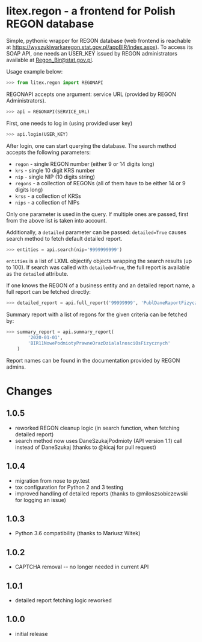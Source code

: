 litex.regon - a frontend for Polish REGON database
==================================================

Simple, pythonic wrapper for REGON database (web frontend is reachable at
https://wyszukiwarkaregon.stat.gov.pl/appBIR/index.aspx). To access its SOAP
API, one needs an USER_KEY issued by REGON administrators available at
Regon_Bir@stat.gov.pl.

Usage example below:

```python
>>> from litex.regon import REGONAPI
```

REGONAPI accepts one argument: service URL (provided by REGON Administrators).

```python
>>> api = REGONAPI(SERVICE_URL)
```

First, one needs to log in (using provided user key)

```python
>>> api.login(USER_KEY)
```

After login, one can start querying the database. The search method
accepts the following parameters:

 - `regon` - single REGON number (either 9 or 14 digits long)
 - `krs` - single 10 digit KRS number
 - `nip` - single NIP (10 digits string)
 - `regons` - a collection of REGONs (all of them have to be either 14 or 9 digits long)
 - `krss` - a collection of KRSs
 - `nips` - a collection of NIPs

Only one parameter is used in the query. If multiple ones are passed, first
from the above list is taken into account.

Additionally, a `detailed` parameter can be passed: `detailed=True` causes search method to
fetch default detailed report.

```python
>>> entities = api.search(nip='9999999999')
```

`entities` is a list of LXML objectify objects wrapping the search results (up to 100).
If search was called with `detailed=True`, the full report is available as the `detailed` attribute.

If one knows the REGON of a business entity and an detailed report name, a full report can be fetched
directly:

```python
>>> detailed_report = api.full_report('99999999', 'PublDaneRaportFizycznaOsoba')
```

Summary report with a list of regons for the given criteria can be fetched by:

```python
>>> summary_report = api.summary_report(
        '2020-01-01', 
        'BIR11NowePodmiotyPrawneOrazDzialalnosciOsFizycznych'
    )
```


Report names can be found in the documentation provided by REGON admins.

Changes
=======
1.0.5
-----
 - reworked REGON cleanup logic (in search function, when fetching detailed report)
 - search method now uses DaneSzukajPodmioty (API version 1.1) call instead of DaneSzukaj
   (thanks to @kicaj for pull request)


1.0.4
-----
 - migration from nose to py.test
 - tox configuration for Python 2 and 3 testing
 - improved handling of detailed reports (thanks to @miloszsobiczewski for logging an issue)

1.0.3
-----
 - Python 3.6 compatibility (thanks to Mariusz Witek)

1.0.2
-----
 - CAPTCHA removal -- no longer needed in current API

1.0.1
-----
 - detailed report fetching logic reworked

1.0.0
-----
 - initial release
